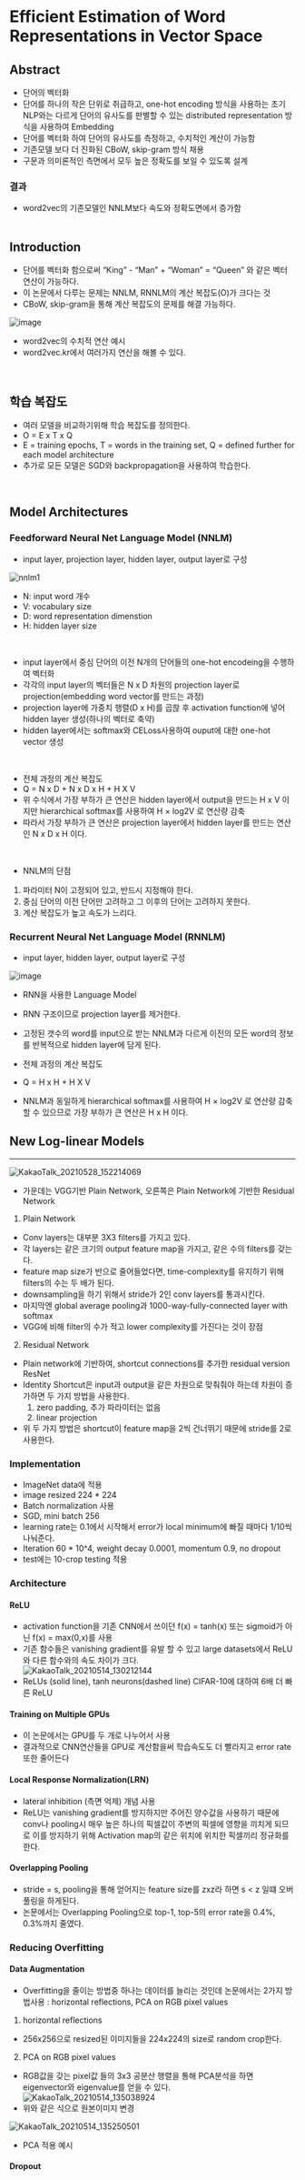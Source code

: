 # Efficient Estimation of Word Representations in Vector Space

## Abstract

- 단어의 벡터화
- 단어를 하나의 작은 단위로 취급하고, one-hot encoding 방식을 사용하는 초기 NLP와는 다르게
  단어의 유사도를 판별할 수 있는 distributed representation 방식을 사용하여 Embedding
- 단어를 벡터화 하여 단어의 유사도를 측정하고, 수치적인 계산이 가능함
- 기존모델 보다 더 진화된 CBoW, skip-gram 방식 채용
- 구문과 의미론적인 측면에서 모두 높은 정확도를 보일 수 있도록 설계
###  결과
- word2vec의 기존모델인 NNLM보다 속도와 정확도면에서 증가함 
<br><br>

## Introduction

- 단어를 벡터화 함으로써 “King” - “Man” + “Woman” = “Queen” 와 같은 벡터 연산이 가능하다.
- 이 논문에서 다루는 문제는 NNLM, RNNLM의 계산 복잡도(O)가 크다는 것
- CBoW, skip-gram을 통해 계산 복잡도의 문제를 해결 가능하다.

![image](https://user-images.githubusercontent.com/77203609/123912308-d58d9380-d9b7-11eb-8aa1-2977bda30d37.png)

- word2vec의 수치적 연산 예시
- word2vec.kr에서 여러가지 연산을 해볼 수 있다.
<br>

## 학습 복잡도
- 여러 모델을 비교하기위해 학습 복잡도를 정의한다.
- O = E x T x Q
- E = training epochs, T = words in the training set, Q = defined further for each model architecture
- 추가로 모든 모델은 SGD와 backpropagation을 사용하여 학습한다.
<br>

##  Model Architectures

### Feedforward Neural Net Language Model (NNLM)

- input layer, projection layer, hidden layer, output layer로 구성

![nnlm1](https://user-images.githubusercontent.com/77203609/123915588-a1b46d00-d9bb-11eb-835c-6a6fcaa18ce2.png)

- N: input word 개수
- V: vocabulary size
- D: word representation dimenstion
- H: hidden layer size
<br>

- input layer에서 중심 단어의 이전 N개의 단어들의 one-hot encodeing을 수행하여 벡터화
- 각각의 input layer의 벡터들은 N x D 차원의 projection layer로 projection(embedding word vector를 만드는 과정)
- projection layer에 가중치 행렬(D x H)를 곱핞 후 activation function에 넣어 hidden layer 생성(하나의 벡터로 축약)
- hidden layer에서는 softmax와 CELoss사용하여 ouput에 대한 one-hot vector 생성
<br>

- 전체 과정의 계산 복잡도
- Q = N x D + N x D x H + H X V
- 위 수식에서 가장 부하가 큰 연산은 hidden layer에서 output을 만드는 H x V 이지만 
  hierarchical softmax를 사용하여 H × log2V 로 연산량 감축
- 따라서 가장 부하가 큰 연산은 projection layer에서 hidden layer를 만드는 연산인 N x D x H 이다.
<br>

- NNLM의 단점
 1. 파라미터 N이 고정되어 있고, 반드시 지정해야 한다.
 2. 중심 단어의 이전 단어만 고려하고 그 이후의 단어는 고려하지 못한다.
 3. 계산 복잡도가 높고 속도가 느리다.

###  Recurrent Neural Net Language Model (RNNLM)

- input layer, hidden layer, output layer로 구성

![image](https://user-images.githubusercontent.com/77203609/123919682-230dfe80-d9c0-11eb-8797-0df22b036ead.png)

- RNN을 사용한 Language Model
- RNN 구조이므로 projection layer를 제거한다.
- 고정된 갯수의 word를 input으로 받는 NNLM과 다르게 이전의 모든 word의 정보를 반복적으로 hidden layer에 담게 된다. 

- 전체 과정의 계산 복잡도
- Q = H x H + H X V
- NNLM과 동일하게 hierarchical softmax를 사용하여 H × log2V 로 연산량 감축할 수 있으므로
  가장 부하가 큰 연산은 H x H 이다.
  
## New Log-linear Models
---------------------------------
![KakaoTalk_20210528_152214069](https://user-images.githubusercontent.com/77203609/119939416-d0a87f00-bfc8-11eb-9ac0-0545b0f55a83.png)

- 가운데는 VGG기반 Plain Network, 오른쪽은 Plain Network에 기반한 Residual Network
1. Plain Network
  - Conv layers는 대부분 3X3 filters를 가지고 있다.
  - 각 layers는 같은 크기의 output feature map을 가지고, 같은 수의 filters를 갖는다.
  - feature map size가 반으로 줄어들었다면, time-complexity를 유지하기 위해 filters의 수는 두 배가 된다.
  - downsampling을 하기 위해서 stride가 2인 conv layers를 통과시킨다. 
  - 마지막엔 global average pooling과 1000-way-fully-connected layer with softmax
  - VGG에 비해  filter의 수가 적고 lower complexity를 가진다는 것이 장점
 
2. Residual Network
  - Plain network에 기반하여, shortcut connections를 추가한 residual version ResNet
  - Identity Shortcut은 input과 output을 같은 차원으로 맞춰줘야 하는데 차원이 증가하면 두 가지 방법을 사용한다.
    1. zero padding, 추가 파라미터는 없음
    2. linear projection
  - 위 두 가지 방법은 shortcut이 feature map을 2씩 건너뛰기 때문에 stride를 2로 사용한다.
 
### Implementation
-  ImageNet data에 적용
-  image resized 224 * 224
-  Batch normalization 사용
-  SGD, mini batch 256
-  learning rate는 0.1에서 시작해서 error가 local minimum에 빠질 때마다 1/10씩 나눠준다.
-  Iteration 60 * 10^4, weight decay 0.0001, momentum 0.9, no dropout
-  test에는 10-crop testing 적용

### Architecture
#### ReLU
- activation function을 기존 CNN에서 쓰이던 f(x) = tanh(x) 또는 sigmoid가 아닌 f(x) = max(0,x)를 사용
- 기존 함수들은 vanishing gradient를 유발 할 수 있고 large datasets에서 ReLU와 다른 함수와의 속도 차이가 크다.  
![KakaoTalk_20210514_130212144](https://user-images.githubusercontent.com/77203609/118219595-c3fa3600-b4b4-11eb-812d-d41ca4cf925b.png)
-  ReLUs (solid line), tanh neurons(dashed line) CIFAR-10에 대하여 6배 더 빠른 ReLU 

#### Training on Multiple GPUs
- 이 논문에서는 GPU를 두 개로 나누어서 사용
- 결과적으로 CNN연산들을 GPU로 계산함을써 학습속도도 더 빨라지고 error rate 또한 줄어든다

#### Local Response Normalization(LRN)
- lateral inhibition (측면 억제) 개념 사용
- ReLU는 vanishing gradient를 방지하지만 주어진 양수값을 사용하기 때문에 conv나 pooling시 매우 높은 하나의 픽셀값이 
  주변의 픽셀에 영향을 끼치게 되므로 이를 방지하기 위해 Activation map의 같은 위치에 위치한 픽셀끼리 정규화를 한다.
  
#### Overlapping Pooling
- stride = s, pooling을 통해 얻어지는 feature size를 zxz라 하면 s < z 일떄 오버풀링을 하게된다.
- 논문에서는 Overlapping Pooling으로  top-1, top-5의 error rate을 0.4%, 0.3%까지 줄였다.

### Reducing Overfitting
####  Data Augmentation
- Overfitting을 줄이는 방법중 하나는 데이터를 늘리는 것인데 논문에서는 2가지 방법사용 : horizontal reflections, PCA on RGB pixel values
1. horizontal reflections
  - 256x256으로 resized된 이미지들을 224x224의 size로 random crop한다.
2. PCA on RGB pixel values
  - RGB값을 갖는 pixel값 들의 3x3 공분산 행렬을 통해 PCA분석을 하면 eigenvector와 eigenvalue를 얻을 수 있다.
  ![KakaoTalk_20210514_135038924](https://user-images.githubusercontent.com/77203609/118222919-7634fc00-b4bb-11eb-8738-d16dc22112a8.png)
  - 위와 같은 식으로 원본이미지 변경
  
  ![KakaoTalk_20210514_135250501](https://user-images.githubusercontent.com/77203609/118223205-e2affb00-b4bb-11eb-8604-2164e63475d5.png)
  - PCA 적용 예시
  
#### Dropout

   
